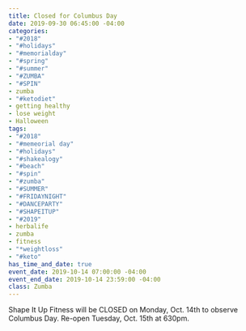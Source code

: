 ```yaml
---
title: Closed for Columbus Day
date: 2019-09-30 06:45:00 -04:00
categories:
- "#2018"
- "#holidays"
- "#memorialday"
- "#spring"
- "#summer"
- "#ZUMBA"
- "#SPIN"
- zumba
- "#ketodiet"
- getting healthy
- lose weight
- Halloween
tags:
- "#2018"
- "#memeorial day"
- "#holidays"
- "#shakealogy"
- "#beach"
- "#spin"
- "#zumba"
- "#SUMMER"
- "#FRIDAYNIGHT"
- "#DANCEPARTY"
- "#SHAPEITUP"
- "#2019"
- herbalife
- zumba
- fitness
- "*weightloss"
- "#keto"
has_time_and_date: true
event_date: 2019-10-14 07:00:00 -04:00
event_end_date: 2019-10-14 23:59:00 -04:00
class: Zumba
---
```


Shape It Up Fitness will be CLOSED on Monday, Oct. 14th to observe Columbus Day. Re-open Tuesday, Oct. 15th at 630pm.

